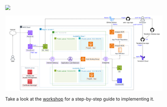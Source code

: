 ![](https://api.visitorbadge.io/api/VisitorHit?user=Definitely-not-AWS-Workshops&repo=workshop-1-blog&countColor=%237B1E7A)

![AWS architecture](aws-architecture.svg?featherlight=false&width=100pc)

Take a look at the [workshop](https://definitely-not-aws-workshops.github.io/workshop-1-blog/) for a step-by-step guide to implementing it.


